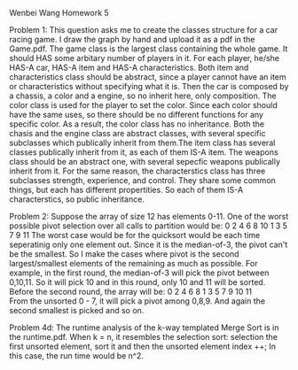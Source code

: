 Wenbei Wang
Homework 5

Problem 1:
This question asks me to create the classes structure for a car racing game. I draw the graph by hand
and upload it as a pdf in the Game.pdf. The game class is the largest class containing the whole game.
It should HAS some arbitary number of players in it. For each player, he/she HAS-A car, HAS-A item and 
HAS-A characteristics. Both item and characteristics class should be abstract, since a player cannot
have an item or characteristics without specifying what it is. Then the car is composed by a chassis,
a color and a engine, so no inherit here, only composition. The color class is used for the player
to set the color. Since each color should have the same uses, so there should be no different
functions for any specific color. As a result, the color class has no inheritance. Both the chasis
and the engine class are abstract classes, with several specific subclasses which publically
inherit from them.The item class has several classes publically inherit from it, as each of them
IS-A item. The weapons class should be an abstract one, with several sepecfic weapons publically inherit 
from it. For the same reason, the characterstics class has three subclasses strength, experience, and control.
They share some common things, but each has different propertities. So each of them IS-A characterstics,
so public inheritance. 

Problem 2:
Suppose the array of size 12 has elements 0-11.
One of the worst possible pivot selection over all calls to partition would be:
0 2 4 6 8 10 1 3 5 7 9 11
The worst case would be for the quicksort would be each time seperatinig only one
element out. Since it is the median-of-3, the pivot can't be the smallest. So I 
make the cases where pivot is the second largest/smallest elements of the remaining
as much as possible. For example, in the first round, the median-of-3 will pick the
pivot between 0,10,11. So it will pick 10 and in this round, only 10 and 11 will be sorted.
Before the second round, the array will be:
0 2 4 6 8 1 3 5 7 9 10 11  
From the unsorted 0 - 7, it will pick a pivot among 0,8,9. And again the second smallest
is picked and so on.

Problem 4d:
The runtime analysis of the k-way templated Merge Sort is in the runtime.pdf.
When k = n, it resembles the selection sort: selection the first unsorted element, sort
it and then the unsorted element index ++;
In this case, the run time would be n^2.
